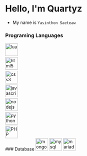 # Hello, I'm Quartyz

* My name is ```Yasinthon Saeteaw```

### Programing Languages 
<div style="display: grid; gap: 4px;">
  <img src="https://skillicons.dev/icons?i=lua" alt="lua" title="lua" width="40" height="40"/>
  <img src="https://skillicons.dev/icons?i=html" alt="html5" title="HTML" width="40" height="40"/>
  <img src="https://skillicons.dev/icons?i=css" alt="css3" title="CSS" width="40" height="40"/>
  <img src="https://skillicons.dev/icons?i=js" alt="javascript" title="JavaScript" width="40" height="40"/> 
  <img src="https://skillicons.dev/icons?i=nodejs" alt="nodejs" title="Node.js" width="40" height="40"/> 
  <img src="https://skillicons.dev/icons?i=py" alt="python" title="Python" width="40" height="40"/>
  <img src="https://skillicons.dev/icons?i=php" alt="PHP" title="PHP" width="40" height="40"/>
</div>
### Database
<img src="https://skillicons.dev/icons?i=mongodb" alt="mongodb" title="mongodb" width="40" height="40"/>
<img src="https://skillicons.dev/icons?i=mysql" alt="mysql" title="mysql" width="40" height="40"/>
<img src="https://skillicons.dev/icons?i=mariadb" alt="mariadb" title="mariadb" width="40" height="40"/>

